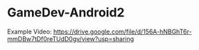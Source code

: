 # GameDev-Android2


Example Video:
https://drive.google.com/file/d/156A-hNBGhT6r-mmDBw7tDf0reTUdD0gv/view?usp=sharing